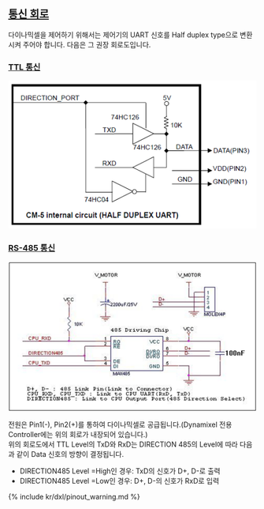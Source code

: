 ## [통신 회로](#통신-회로)
다이나믹셀을 제어하기 위해서는 제어기의 UART 신호를 Half duplex type으로 변환시켜 주어야 합니다. 다음은 그 권장 회로도입니다.

### [TTL 통신](#ttl-통신)
![](/assets/images/dxl/ttl_circuit.png)

### [RS-485 통신](#rs485-통신)
![](/assets/images/dxl/485_circuit.png)

전원은 Pin1(-), Pin2(+)를 통하여 다이나믹셀로 공급됩니다.(Dynamixel 전용 Controller에는 위의 회로가 내장되어 있습니다.)  
위의 회로도에서 TTL Level의 TxD와 RxD는 DIRECTION 485의 Level에 따라 다음과 같이 Data 신호의 방향이 결정됩니다.  
- DIRECTION485 Level =High인 경우: TxD의 신호가 D+, D-로 출력
- DIRECTION485 Level =Low인 경우: D+, D-의 신호가 RxD로 입력

{% include kr/dxl/pinout_warning.md %}
